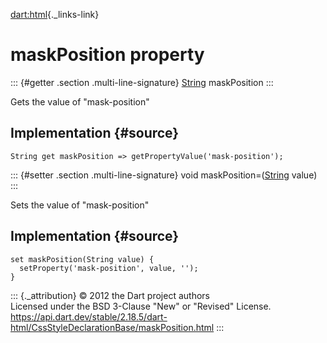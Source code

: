 [dart:html](../../dart-html/dart-html-library){._links-link}

maskPosition property
=====================

::: {#getter .section .multi-line-signature}
[String](../../dart-core/string-class) maskPosition
:::

Gets the value of \"mask-position\"

Implementation {#source}
--------------

``` {.language-dart data-language="dart"}
String get maskPosition => getPropertyValue('mask-position');
```

::: {#setter .section .multi-line-signature}
void maskPosition=([String](../../dart-core/string-class) value)
:::

Sets the value of \"mask-position\"

Implementation {#source}
--------------

``` {.language-dart data-language="dart"}
set maskPosition(String value) {
  setProperty('mask-position', value, '');
}
```

::: {._attribution}
© 2012 the Dart project authors\
Licensed under the BSD 3-Clause \"New\" or \"Revised\" License.\
<https://api.dart.dev/stable/2.18.5/dart-html/CssStyleDeclarationBase/maskPosition.html>
:::
